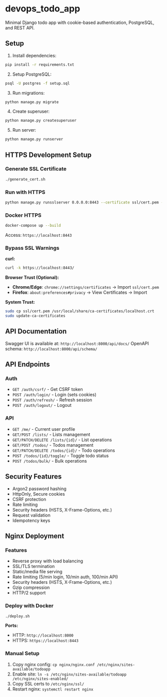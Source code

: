 # devops_todo_app

Minimal Django todo app with cookie-based authentication, PostgreSQL, and REST API.

## Setup

1. Install dependencies:
```bash
pip install -r requirements.txt
```

2. Setup PostgreSQL:
```bash
psql -U postgres -f setup.sql
```

3. Run migrations:
```bash
python manage.py migrate
```

4. Create superuser:
```bash
python manage.py createsuperuser
```

5. Run server:
```bash
python manage.py runserver
```

## HTTPS Development Setup

### Generate SSL Certificate
```bash
./generate_cert.sh
```

### Run with HTTPS
```bash
python manage.py runsslserver 0.0.0.0:8443 --certificate ssl/cert.pem --key ssl/key.pem
```

### Docker HTTPS
```bash
docker-compose up --build
```
Access: `https://localhost:8443`

### Bypass SSL Warnings

**curl:**
```bash
curl -k https://localhost:8443/
```

**Browser Trust (Optional):**
- **Chrome/Edge**: `chrome://settings/certificates` → Import `ssl/cert.pem`
- **Firefox**: `about:preferences#privacy` → View Certificates → Import

**System Trust:**
```bash
sudo cp ssl/cert.pem /usr/local/share/ca-certificates/localhost.crt
sudo update-ca-certificates
```

## API Documentation

Swagger UI is available at: `http://localhost:8000/api/docs/`
OpenAPI schema: `http://localhost:8000/api/schema/`

## API Endpoints

### Auth
- `GET /auth/csrf/` - Get CSRF token
- `POST /auth/login/` - Login (sets cookies)
- `POST /auth/refresh/` - Refresh session
- `POST /auth/logout/` - Logout

### API
- `GET /me/` - Current user profile
- `GET/POST /lists/` - Lists management
- `GET/PATCH/DELETE /lists/{id}/` - List operations
- `GET/POST /todos/` - Todos management
- `GET/PATCH/DELETE /todos/{id}/` - Todo operations
- `POST /todos/{id}/toggle/` - Toggle todo status
- `POST /todos/bulk/` - Bulk operations

## Security Features

- Argon2 password hashing
- HttpOnly, Secure cookies
- CSRF protection
- Rate limiting
- Security headers (HSTS, X-Frame-Options, etc.)
- Request validation
- Idempotency keys

## Nginx Deployment

### Features
- Reverse proxy with load balancing
- SSL/TLS termination
- Static/media file serving
- Rate limiting (5/min login, 10/min auth, 100/min API)
- Security headers (HSTS, X-Frame-Options, etc.)
- Gzip compression
- HTTP/2 support

### Deploy with Docker
```bash
./deploy.sh
```

**Ports:**
- HTTP: `http://localhost:8000`
- HTTPS: `https://localhost:8443`

### Manual Setup
1. Copy nginx config: `cp nginx/nginx.conf /etc/nginx/sites-available/todoapp`
2. Enable site: `ln -s /etc/nginx/sites-available/todoapp /etc/nginx/sites-enabled/`
3. Copy SSL certs to `/etc/nginx/ssl/`
4. Restart nginx: `systemctl restart nginx`